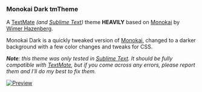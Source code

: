 ### Monokai Dark tmTheme

A [TextMate][1] _(and [Sublime Text][2])_ theme __HEAVILY__ based on [Monokai][3] by [Wimer Hazenberg][4].

Monokai Dark is a quickly tweaked version of [Monokai][3], changed to a darker background with a few color changes and tweaks for CSS.

___Note__: this theme was only tested in [Sublime Text][2]. It should be fully compatible with [TextMate][1], but if you come across any errors, please report them and I'll do my best to fix them._

[![Preview][100]][5]


[1]: http://macromates.com/
[2]: http://www.sublimetext.com/
[3]: http://www.monokai.nl/blog/2006/07/15/textmate-color-theme/
[4]: http://monokai.nl/
[5]: https://github.com/Anomareh/Monokai-Dark.tmTheme/raw/master/screens/preview.png

[100]: https://github.com/Anomareh/Monokai-Dark.tmTheme/raw/master/screens/preview-thumb.png